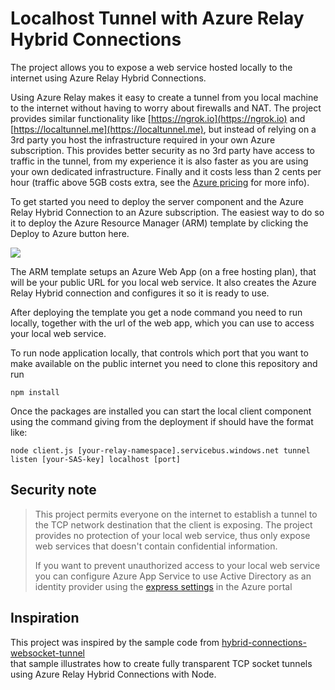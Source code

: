 # Localhost Tunnel with Azure Relay Hybrid Connections  
The project allows you to expose a web service hosted locally to the internet using Azure Relay Hybrid Connections.

Using Azure Relay makes it easy to create a tunnel from you local machine to the internet without having to worry about
firewalls and NAT. The project provides similar functionality like [https://ngrok.io](https://ngrok.io) and [https://localtunnel.me](https://localtunnel.me), but instead of 
relying on a 3rd party you host the infrastructure required in your own Azure subscription. This provides better security as no 
3rd party have access to traffic in the tunnel, from my experience it is also faster as you are using your own dedicated infrastructure. 
Finally and it costs less than 2 cents per hour (traffic above 5GB costs extra, see the [Azure pricing](https://azure.microsoft.com/en-us/pricing/details/service-bus/) for more info).     

To get started you need to deploy the server component and the Azure Relay Hybrid Connection to an Azure subscription. The easiest
way to do so it to deploy the Azure Resource Manager (ARM) template by clicking the Deploy to Azure button here. 

<a href="https://portal.azure.com/#create/Microsoft.Template/uri/https%3A%2F%2Fraw.githubusercontent.com%2Fsjkp%2Fazure-localhost-tunnel%2Fmaster%2Fazuredeploy.json" target="_blank"><img src="http://azuredeploy.net/deploybutton.png"/></a>

The ARM template setups an Azure Web App (on a free hosting plan), that will be your public URL for you local web service. 
It also creates the Azure Relay Hybrid connection and configures it so it is ready to use. 

After deploying the template you get a node command you need to run locally, together with the url of the web app, which you can 
use to access your local web service.  

To run node application locally, that controls which port that you want to make available on the public internet you need to clone this repository and run

`npm install` 

Once the packages are installed you can start the local client component using the command giving from the deployment if should have the format like:

`node client.js [your-relay-namespace].servicebus.windows.net tunnel listen [your-SAS-key] localhost [port]`

 

## Security note
> This project permits everyone on the internet to establish a tunnel 
> to the TCP network destination that the client is exposing. The project provides no protection of your local web service, 
> thus only expose web services that doesn't contain confidential information. 
>
> If you want to prevent unauthorized access to your
> local web service you can configure Azure App Service to use Active Directory as an identity provider using the [express settings](https://docs.microsoft.com/en-us/azure/app-service-mobile/app-service-mobile-how-to-configure-active-directory-authentication) in the Azure portal  

## Inspiration 
This project was inspired by the sample code from [hybrid-connections-websocket-tunnel](https://github.com/Azure/azure-relay/tree/master/samples/Hybrid%20Connections/Node/hyco-websocket-tunnel)  
that sample illustrates how to create fully transparent TCP socket tunnels using Azure Relay
Hybrid Connections with Node. 


